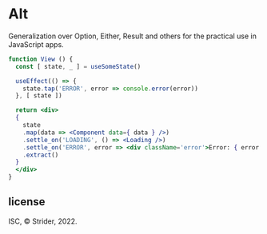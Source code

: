 # Alt

Generalization over Option, Either, Result and others for the practical use in JavaScript apps.

```jsx
function View () {
  const [ state, _ ] = useSomeState()

  useEffect(() => {
    state.tap('ERROR', error => console.error(error))
  }, [ state ])

  return <div>
  {
    state
    .map(data => <Component data={ data } />)
    .settle_on('LOADING', () => <Loading />)
    .settle_on('ERROR', error => <div className='error'>Error: { error.message }</div>)
    .extract()
  }
  </div>
}
```

## license

ISC, © Strider, 2022.
